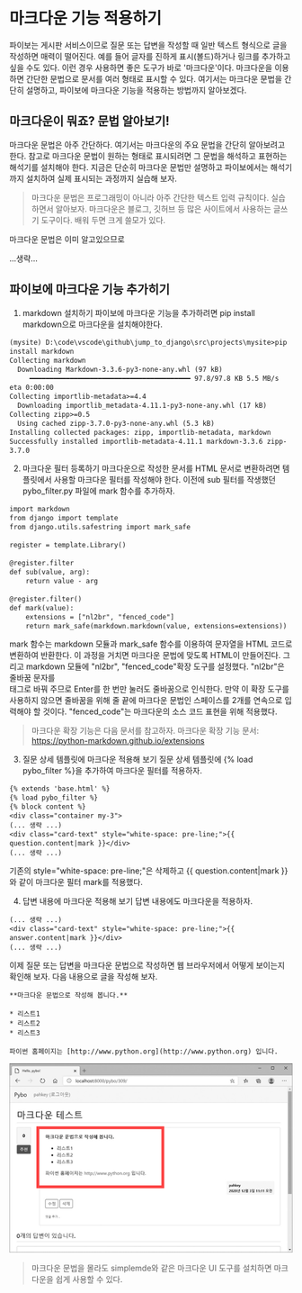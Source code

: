 <!-- -
![](https://github.com/hyeonDD/jump_to_django/blob/main/3_Part/3_14_Part/django.png)
-->
# 마크다운 기능 적용하기
파이보는 게시판 서비스이므로 질문 또는 답변을 작성할 때 일반 텍스트 형식으로 글을 작성하면 매력이 떨어진다. 예를 들어 글자를 진하게 표시(볼드)하거나 링크를 추가하고 싶을 수도 있다. 이런 경우 사용하면 좋은 도구가 바로 '마크다운'이다. 마크다운을 이용하면 간단한 문법으로 문서를 여러 형태로 표시할 수 있다. 여기서는 마크다운 문법을 간단히 설명하고, 파이보에 마크다운 기능을 적용하는 방법까지 알아보겠다.

## 마크다운이 뭐죠? 문법 알아보기!
마크다운 문법은 아주 간단하다. 여기서는 마크다운의 주요 문법을 간단히 알아보려고 한다. 참고로 마크다운 문법이 원하는 형태로 표시되려면 그 문법을 해석하고 표현하는 해석기를 설치해야 한다. 지금은 단순히 마크다운 문법만 설명하고 파이보에서는 해석기까지 설치하여 실제 표시되는 과정까지 실습해 보자.
> 마크다운 문법은 프로그래밍이 아니라 아주 간단한 텍스트 입력 규칙이다. 실습하면서 알아보자.
> 마크다운은 블로그, 깃허브 등 많은 사이트에서 사용하는 글쓰기 도구이다. 배워 두면 크게 쓸모가 있다.

마크다운 문법은 이미 알고있으므로

...생략...

## 파이보에 마크다운 기능 추가히기

1. markdown 설치하기
파이보에 마크다운 기능을 추가하려면 pip install markdown으로 마크다운을 설치해야한다.
```
(mysite) D:\code\vscode\github\jump_to_django\src\projects\mysite>pip install markdown
Collecting markdown
  Downloading Markdown-3.3.6-py3-none-any.whl (97 kB)
     ━━━━━━━━━━━━━━━━━━━━━━━━━━━━━━━━━━━━━━━━ 97.8/97.8 KB 5.5 MB/s eta 0:00:00
Collecting importlib-metadata>=4.4
  Downloading importlib_metadata-4.11.1-py3-none-any.whl (17 kB)
Collecting zipp>=0.5
  Using cached zipp-3.7.0-py3-none-any.whl (5.3 kB)
Installing collected packages: zipp, importlib-metadata, markdown
Successfully installed importlib-metadata-4.11.1 markdown-3.3.6 zipp-3.7.0
```

2. 마크다운 필터 등록하기
마크다운으로 작성한 문서를 HTML 문서로 변환하려면 템플릿에서 사용할 마크다운 필터를 작성해야 한다. 이전에 sub 필터를 작생했던 pybo_filter.py 파일에 mark 함수를 추가하자.
```
import markdown
from django import template
from django.utils.safestring import mark_safe

register = template.Library()

@register.filter
def sub(value, arg):
    return value - arg

@register.filter()
def mark(value):
    extensions = ["nl2br", "fenced_code"]
    return mark_safe(markdown.markdown(value, extensions=extensions))
```
mark 함수는 markdown 모듈과 mark_safe 함수를 이용하여 문자열을 HTML 코드로 변환하여 반환한다. 이 과정을 거치면 마크다운 문법에 맞도록 HTML이 만들어진다. 그리고 markdown 모듈에 "nl2br", "fenced_code"확장 도구를 설정했다. "nl2br"은 줄바꿈 문자를 <br> 태그로 바꿔 주므로 Enter를 한 번만 눌러도 줄바꿈으로 인식한다. 만약 이 확장 도구를 사용하지 않으면 줄바꿈을 위해 줄 끝에 마크다운 문법인 스페이스를 2개를 연속으로 입력해야 할 것이다. "fenced_code"는 마크다운의 소스 코드 표현을 위해 적용했다.
> 마크다운 확장 기능은 다음 문서를 참고하자.
> 마크다운 확장 기능 문서: https://python-markdown.github.io/extensions

3. 질문 상세 템플릿에 마크다운 적용해 보기
질문 상세 템플릿에 {% load pybo_filter %}을 추가하여 마크다운 필터를 적용하자.
```
{% extends 'base.html' %}
{% load pybo_filter %}
{% block content %}
<div class="container my-3">
(... 생략 ...)
<div class="card-text" style="white-space: pre-line;">{{ question.content|mark }}</div>
(... 생략 ...)
```
기존의 style="white-space: pre-line;"은 삭제하고 {{ question.content|mark }}와 같이 마크다운 필터 mark를 적용했다.

4. 답변 내용에 마크다운 적용해 보기
답변 내용에도 마크다운을 적용하자.
```
(... 생략 ...)
<div class="card-text" style="white-space: pre-line;">{{ answer.content|mark }}</div>
(... 생략 ...)
```
이제 질문 또는 답변을 마크다운 문법으로 작성하면 웹 브라우저에서 어떻게 보이는지 확인해 보자. 다음 내용으로 글을 작성해 보자.

```
**마크다운 문법으로 작성해 봅니다.**

* 리스트1
* 리스트2
* 리스트3

파이썬 홈페이지는 [http://www.python.org](http://www.python.org) 입니다.
```

![3-14_1.png](https://github.com/hyeonDD/jump_to_django/blob/main/3_Part/3_14_Part/3-14_1.png)

> 마크다운 문법을 몰라도 simplemde와 같은 마크다운 UI 도구를 설치하면 마크다운을 쉽게 사용할 수 있다.
